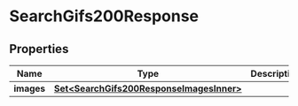 

# SearchGifs200Response

## Properties

Name | Type | Description | Notes
------------ | ------------- | ------------- | -------------
**images** | [**Set&lt;SearchGifs200ResponseImagesInner&gt;**](SearchGifs200ResponseImagesInner.md) |  | 




